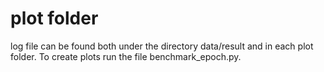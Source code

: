 # plot folder
log file can be found both under the directory data/result and in each plot folder.
To create plots run the file benchmark_epoch.py.

